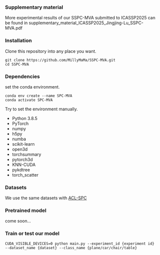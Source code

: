 ### Supplementary material
More experimental results of our SSPC-MVA submitted to ICASSP2025 can be found in supplementary_material_ICASSP2025_Jingjing-Lu_SSPC-MVA.pdf

### Installation
Clone this repository into any place you want.
```
git clone https://github.com/MillyMaMa/SSPC-MVA.git
cd SSPC-MVA
```
### Dependencies
set the conda environment.
```
conda env create --name SPC-MVA
conda activate SPC-MVA
```
Try to set the environment manually.
* Python 3.8.5
* PyTorch
* numpy
* h5py
* numba
* scikit-learn
* open3d
* torchsummary
* pytorch3d
* KNN-CUDA
* pykdtree
* torch_scatter
### Datasets
We use the same datasets with [ACL-SPC](https://github.com/Sangminhong/ACL-SPC_PyTorch)

### Pretrained model
come soon...

### Train or test our model
```
CUDA_VISIBLE_DEVICES=0 python main.py --experiment_id {experiment id} --dataset_name {dataset} --class_name {plane/car/chair/table}
```
